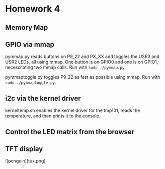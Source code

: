 # Homework 4

## Memory Map



## GPIO via mmap

pymmap.py reads buttons on P9_22 and PX_XX and toggles the USR3 and USR2 LEDs, all using mmap. One button is on GPIO0 and one is on GPIO1, necessitating two mmap calls. Run with `sudo ./pymmap.py`.

pymmaptoggle.py toggles P9_22 as fast as possible using mmap. Run with `sudo ./pymmaptoggle.py`.

## i2c via the kernel driver

kerneltemp.sh enables the kernel driver for the tmp101, reads the temperature, and then prints it to the console. 

## Control the LED matrix from the browser

## TFT display

![penguin][tux.png]
